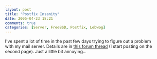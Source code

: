 ```yaml
---
layout: post
title: "Postfix Insanity"
date: 2005-04-23 18:21
comments: true
categories: [Server, FreeBSD, Postfix, Lebwog]
---
```

I've spent a lot of time in the past few days trying to figure out a problem with my mail server.  Details are in [this forum thread](http://forums.high5.net/index.php?showtopic=2569) (I start posting on the second page).  Just a little bit annoying...
